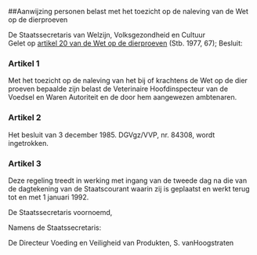 <meta http-equiv='Content-Type' content='text/html; charset=utf-8' />

##Aanwijzing personen belast met het toezicht op de naleving van de Wet op de dierproeven

De Staatssecretaris van Welzijn, Volksgezondheid en Cultuur  
Gelet op [artikel 20 van de Wet op de dierproeven](../../../../../../../../../../../../../../../../wet/wet/op/de/dierproeven/BWBR0003081/README.md) (Stb. 1977, 67);
Besluit:    

### Artikel  1  

Met het toezicht op de naleving van het bij of krachtens de Wet op de dier proeven bepaalde zijn belast de Veterinaire Hoofdinspecteur van de Voedsel en Waren Autoriteit en de door hem aangewezen ambtenaren.  

### Artikel  2  

Het besluit van 3 december 1985. DGVgz/VVP, nr. 84308, wordt ingetrokken.  

### Artikel  3  

Deze regeling treedt in werking met ingang van de tweede dag na die van de dagtekening van de Staatscourant waarin zij is geplaatst en werkt terug tot en met 1 januari 1992.  

De 
Staatssecretaris voornoemd, 

Namens de 
Staatssecretaris: 

De 
Directeur Voeding en Veiligheid van Produkten, 
S. vanHoogstraten    

